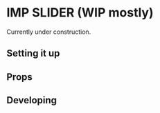 
# IMP SLIDER (WIP mostly)

Currently under construction.

## Setting it up

## Props

## Developing
